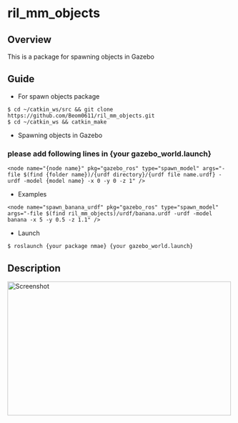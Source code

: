 # ril_mm_objects
 
 
 


## Overview
This is a package for spawning objects in Gazebo   







## Guide

- For spawn objects package
```
$ cd ~/catkin_ws/src && git clone https://github.com/Beom0611/ril_mm_objects.git
$ cd ~/catkin_ws && catkin_make
```

- Spawning objects in Gazebo 
### please add following lines in {your gazebo_world.launch}
```  
<node name="{node name}" pkg="gazebo_ros" type="spawn_model" args="-file $(find {folder name})/{urdf directory}/{urdf file name.urdf} -urdf -model {model name} -x 0 -y 0 -z 1" />
```
- Examples  
``` 
<node name="spawn_banana_urdf" pkg="gazebo_ros" type="spawn_model" args="-file $(find ril_mm_objects)/urdf/banana.urdf -urdf -model banana -x 5 -y 0.5 -z 1.1" />
```
- Launch    
```
$ roslaunch {your package nmae} {your gazebo_world.launch}   

```    







## Description    

<img width="500" height="300" src="https://user-images.githubusercontent.com/78074831/110319538-62e85900-8052-11eb-919b-e9acde3b5daf.png"  alt="Screenshot" title="Screenshot">
